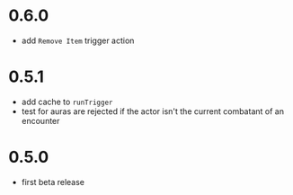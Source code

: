 # 0.6.0

-   add `Remove Item` trigger action

# 0.5.1

-   add cache to `runTrigger`
-   test for auras are rejected if the actor isn't the current combatant of an encounter

# 0.5.0

-   first beta release
